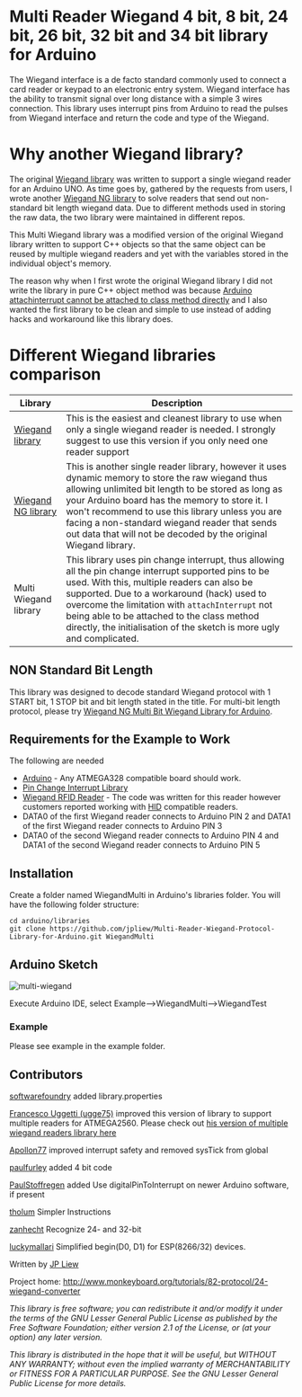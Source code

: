 # Multi Reader Wiegand 4 bit, 8 bit, 24 bit, 26 bit, 32 bit and 34 bit library for Arduino

The Wiegand interface is a de facto standard commonly used to connect a card reader or keypad to an electronic entry system. Wiegand interface has the ability to transmit signal over long distance with a simple 3 wires connection. This library uses interrupt pins from Arduino to read the pulses from Wiegand interface and return the code and type of the Wiegand.

# Why another Wiegand library? 

The original [Wiegand library](https://github.com/monkeyboard/Wiegand-Protocol-Library-for-Arduino) was written to support a single wiegand reader for an Arduino UNO. As time goes by, gathered by the requests from users, I wrote another [Wiegand NG library](https://github.com/jpliew/Wiegand-NG-Multi-Bit-Wiegand-Library-for-Arduino) to solve readers that send out non-standard bit length wiegand data. Due to different methods used in storing the raw data, the two library were maintained in different repos. 

This Multi Wiegand library was a modified version of the original Wiegand library written to support C++ objects so that the same object can be reused by multiple wiegand readers and yet with the variables stored in the individual object's memory. 

The reason why when I first wrote the original Wiegand library I did not write the library in pure C++ object method was because [Arduino attachinterrupt cannot be attached to class method directly](https://www.google.com/search?q=arduino+attachinterrupt+in+class&oq=arduino+attachinterrupt+in+class) and I also wanted the first library to be clean and simple to use instead of adding hacks and workaround like this library does.


# Different Wiegand libraries comparison

| Library | Description |
| ---| --- |
| [Wiegand library](https://github.com/monkeyboard/Wiegand-Protocol-Library-for-Arduino) | This is the easiest and cleanest library to use when only a single wiegand reader is needed. I strongly suggest to use this version if you only need one reader support |
| [Wiegand NG library](https://github.com/jpliew/Wiegand-NG-Multi-Bit-Wiegand-Library-for-Arduino) | This is another single reader library, however it uses dynamic memory to store the raw wiegand thus allowing unlimited bit length to be stored as long as your Arduino board has the memory to store it. I won't recommend to use this library unless you are facing a non-standard wiegand reader that sends out data that will not be decoded by the original Wiegand library. |
| Multi Wiegand library | This library uses pin change interrupt, thus allowing all the pin change interrupt supported pins to be used. With this, multiple readers can also be supported. Due to a workaround (hack) used to overcome the limitation with `attachInterrupt` not being able to be attached to the class method directly, the initialisation of the sketch is more ugly and complicated. |

## NON Standard Bit Length

This library was designed to decode standard Wiegand protocol with 1 START bit, 1 STOP bit and bit length stated in the title. For multi-bit length protocol, please try [Wiegand NG Multi Bit Wiegand Library for Arduino](https://github.com/jpliew/Wiegand-NG-Multi-Bit-Wiegand-Library-for-Arduino).

## Requirements for the Example to Work

The following are needed 

* [Arduino](http://www.arduino.cc) - Any ATMEGA328 compatible board should work.
* [Pin Change Interrupt Library](https://github.com/NicoHood/PinChangeInterrupt)
* [Wiegand RFID Reader](http://www.monkeyboard.org/products/85-developmentboard/84-rfid-wiegand-protocol-development-kit) - The code was written for this reader however customers reported working with [HID](http://www.hidglobal.com/products/cards-and-credentials) compatible readers.
* DATA0 of the first Wiegand reader connects to Arduino PIN 2 and DATA1 of the first Wiegand reader connects to Arduino PIN 3
* DATA0 of the second Wiegand reader connects to Arduino PIN 4 and DATA1 of the second Wiegand reader connects to Arduino PIN 5


## Installation 

Create a folder named WiegandMulti in Arduino's libraries folder.  You will have the following folder structure:

	cd arduino/libraries
	git clone https://github.com/jpliew/Multi-Reader-Wiegand-Protocol-Library-for-Arduino.git WiegandMulti

## Arduino Sketch

![multi-wiegand](https://user-images.githubusercontent.com/1773147/107901053-cec92b80-6f96-11eb-8b93-ffd8e923b624.png "Multi RFID Reader to Arduino connection diagram")

Execute Arduino IDE, select Example-->WiegandMulti-->WiegandTest

### Example

Please see example in the example folder.

## Contributors

[softwarefoundry](https://github.com/softwarefoundry) added library.properties

[Francesco Uggetti (ugge75)](https://github.com/ugge75) improved this version of library to support multiple readers for ATMEGA2560.  Please check out [his version of multiple wiegand readers library here](https://github.com/ugge75/Wiegand-Protocol-Library-for-Arduino-MEGA-2560)

[Apollon77](https://github.com/Apollon77) improved interrupt safety and removed sysTick from global

[paulfurley](https://github.com/paulfurley) added 4 bit code

[PaulStoffregen](https://github.com/PaulStoffregen) added Use digitalPinToInterrupt on newer Arduino software, if present

[tholum](https://github.com/tholum)  Simpler Instructions

[zanhecht](https://github.com/zanhecht) Recognize 24- and 32-bit

[luckymallari](https://github.com/luckymallari) Simplified begin(D0, D1) for ESP(8266/32) devices.

Written by [JP Liew](http://jpliew.com)

Project home: http://www.monkeyboard.org/tutorials/82-protocol/24-wiegand-converter

*This library is free software; you can redistribute it and/or modify it under the terms of the GNU Lesser General Public License as published by the Free Software Foundation; either version 2.1 of the License, or (at your option) any later version.*

*This library is distributed in the hope that it will be useful, but WITHOUT ANY WARRANTY; without even the implied warranty of MERCHANTABILITY or FITNESS FOR A PARTICULAR PURPOSE.  See the GNU Lesser General Public License for more details.*

